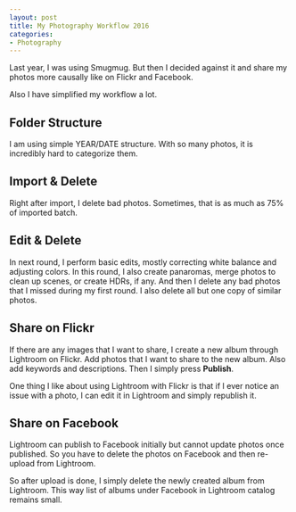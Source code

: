 ```yaml
---
layout: post
title: My Photography Workflow 2016
categories:
- Photography
---
```


Last year, I was using Smugmug. But then I decided against it and share my photos more causally like on Flickr and Facebook.

Also I have simplified my workflow a lot.

## Folder Structure
I am using simple YEAR/DATE structure. With so many photos, it is incredibly hard to categorize them. 

## Import &amp; Delete
Right after import, I delete bad photos. Sometimes, that is as much as 75% of imported batch.

## Edit &amp; Delete
In next round, I perform basic edits, mostly correcting white balance and adjusting colors. In this round, I also create panaromas, merge photos to clean up scenes, or create HDRs, if any.
And then I delete any bad photos that I missed during my first round. I also delete all but one copy of similar photos.

## Share on Flickr
If there are any images that I want to share, I create a new album through Lightroom on Flickr. Add photos that I want to share to the new album. Also add keywords and descriptions. Then I simply press **Publish**.

One thing I like about using Lightroom with Flickr is that if I ever notice an issue with a photo, I can edit it in Lightroom and simply republish it. 

## Share on Facebook
Lightroom can publish to Facebook initially but cannot update photos once published. So you have to delete the photos on Facebook and then re-upload from Lightroom.

So after upload is done, I simply delete the newly created album from Lightroom. This way list of albums under Facebook in Lightroom catalog remains small.

